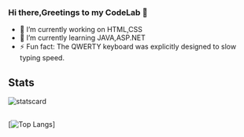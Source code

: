 ### Hi there,Greetings to my CodeLab 🙌

- 🔭 I’m currently working on 
HTML,CSS
- 🌱 I’m currently learning 
JAVA,ASP.NET
- ⚡ Fun fact:
The QWERTY keyboard was explicitly designed to slow typing speed.

## Stats
![statscard](https://github-readme-stats.vercel.app/api?username=naveej&&show_icons=true&title_color=33C9FF&icon_color=33C9FF&text_color=daf7dc&bg_color=FFFFFF00)

## 
[![Top Langs](https://github-readme-stats.vercel.app/api/top-langs/?username=naveej&layout=compact&bg_color=FFFFFF00&title_color=33C9FF&text_color=daf7dc)]
